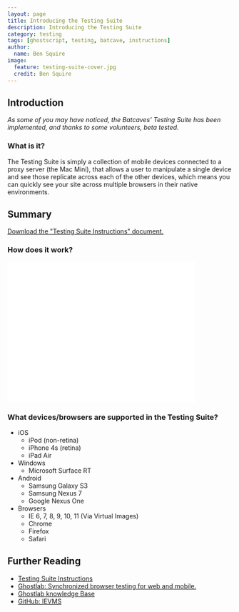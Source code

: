 ```yaml
---
layout: page
title: Introducing the Testing Suite
description: Introducing the Testing Suite
category: testing
tags: [ghostscript, testing, batcave, instructions]
author:
  name: Ben Squire
image:
  feature: testing-suite-cover.jpg
  credit: Ben Squire
---
```

## Introduction
*As some of you may have noticed, the Batcaves' Testing Suite has been implemented, and thanks to some volunteers, beta 
tested.*

### What is it?
The Testing Suite is simply a collection of mobile devices connected to a proxy server (the Mac Mini), that allows a 
user to manipulate a single device and see those replicate across each of the other devices, which means you can 
quickly see your site across multiple browsers in their native environments.

## Summary
<div markdown="0"><a href="/newsletter/assets/downloads/mmt-testing-suite.pdf" class="btn">Download the "Testing Suite Instructions" document.</a></div>

### How does it work?
<iframe width="420" height="315" src="//www.youtube.com/embed/QfLKXTv4d8Q" frameborder="0" allowfullscreen></iframe>

### What devices/browsers are supported in the Testing Suite?

* iOS
    * iPod (non-retina)
    * iPhone 4s (retina)
    * iPad Air
* Windows
    * Microsoft Surface RT
* Android
    * Samsung Galaxy S3
    * Samsung Nexus 7
    * Google Nexus One
* Browsers
    * IE 6, 7, 8, 9, 10, 11 (Via Virtual Images)
    * Chrome
    * Firefox
    * Safari

## Further Reading
- [Testing Suite Instructions](/newsletter/assets/downloads/mmt-testing-suite.pdf)
- [Ghostlab: Synchronized browser testing for web and mobile.](http://vanamco.com/ghostlab/)
- [Ghostlab knowledge Base](http://feedback.vanamco.com/knowledgebase)
- [GitHub: IEVMS](https://github.com/xdissent/ievms)
